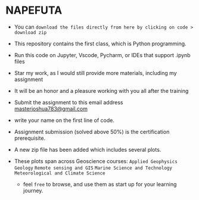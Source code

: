# NAPEFUTA
- You can `download the files directly from here by clicking on code > download zip`
- This repository contains the first class, which is Python programming.
- Run this code on Jupyter, Vscode, Pycharm, or IDEs that support .ipynb files
- Star my work, as I would still provide more materials, including my assignment
- It will be an honor and a pleasure working with you all after the training
- Submit the assignment to this email address masterjoshua783@gmail.com
- write your name on the first line of code.
- Assignment submission (solved above  50%) is the certification prerequisite.
- A new zip file has been added which includes several plots.
- These plots span across Geoscience courses:
      `Applied Geophysics`
      `Geology`
      `Remote sensing and GIS`
      `Marine Science and Technology`
      `Meteorological and Climate Science`

  - feel `free` to browse, and use them as start up for your learning journey.
